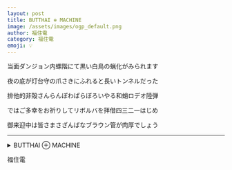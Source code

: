 ```yaml
---
layout: post
title: BUTTHAI ⊕ MACHINE
image: /assets/images/ogp_default.png
author: 福住電
category: 福住電
emoji: 💡
---
```


<div class="tanka-area"><div class="tanka">
<p>当面ダンジョン内螺階にて黒い白鳥の蝋化がみられます</p>

<p>夜の底が灯台守の爪さきにふれると長いトンネルだった</p>

<p>排他的非殻さんらんぽわぱらぼろいやる和蛸ロデオ陸弾</p>

<p>ではご多幸をお祈りしてリボルバを拝借四三二一はじめ</p>

<p>御来迎中は皆さまさざんばなブラウン管が肉厚でしょう</p>

</div></div>

---

<details><summary>BUTTHAI ⊕ MACHINE</summary>
当面ダンジョン内螺階にて黒い白鳥の蝋化がみられます<br/>
夜の底が灯台守の爪さきにふれると長いトンネルだった<br/>
排他的非殻さんらんぽわぱらぼろいやる和蛸ロデオ陸弾<br/>
ではご多幸をお祈りしてリボルバを拝借四三二一はじめ<br/>
御来迎中は皆さまさざんばなブラウン管が肉厚でしょう<br/>
<br/>

</details>

福住電
